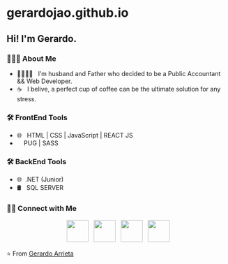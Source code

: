
# gerardojao.github.io

<h2> Hi! I'm Gerardo.</h2>


<h3> 👨🏻‍💻 About Me </h3>

- 👨‍👩‍👧‍👦 &nbsp; I’m husband and Father who decided to be a Public Accountant  && Web Developer.
- ☕ &nbsp; I belive, a perfect cup of coffee can be the ultimate solution for any stress. 

<h3>🛠 FrontEnd Tools</h3>
 
- 🌐 &nbsp; HTML | CSS | JavaScript | REACT JS  
- &nbsp; &nbsp; PUG | SASS 

<h3>🛠 BackEnd Tools</h3>

- 🌐 &nbsp;.NET  (Junior)
- 🛢 &nbsp; SQL SERVER  


<h3> 🤝🏻 Connect with Me </h3>

<p align="center">
&nbsp; <a href="https://twitter.com/gerardojao" target="_blank" rel="noopener noreferrer"><img src="https://img.icons8.com/plasticine/100/000000/twitter.png" width="50" /></a>  
&nbsp; <a href="https://www.instagram.com/gerardojao/" target="_blank" rel="noopener noreferrer"><img src="https://img.icons8.com/plasticine/100/000000/instagram-new.png" width="50" /></a>  
&nbsp; <a href="https://www.linkedin.com/in/gerardojao/" target="_blank" rel="noopener noreferrer"><img src="https://img.icons8.com/plasticine/100/000000/linkedin.png" width="50" /></a>
&nbsp; <a href="mailto:gerardojao@gmail.com" target="_blank" rel="noopener noreferrer"><img src="https://img.icons8.com/plasticine/100/000000/gmail.png"  width="50" /></a>
</p>

⭐️ From [Gerardo Arrieta](https://github.com/gerardojao)

